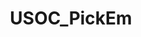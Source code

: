 ---
title: USOC_PickEm
crosslinks:
- AtlantaUnited
- MLS
- FCCincinnati
- IndyEleven
- TheMassive
---